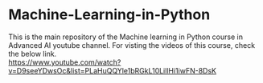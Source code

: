 # Machine-Learning-in-Python
This is the main repository of the Machine learning in Python course in Advanced AI youtube channel. For visting the videos of this course, check the below link.<br />
https://www.youtube.com/watch?v=D9seeYDwsOc&list=PLaHuQQYle1bRGkL10LillHi1iwFN-8DsK
